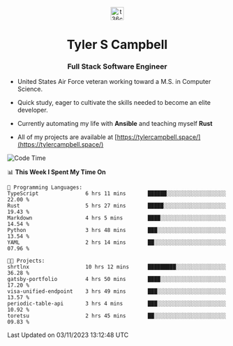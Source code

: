 <p align="center">
<a href="https://www.linkedin.com/in/t36campbell" target="blank"><img align="center" src="https://ik.imagekit.io/t36campbell/Portfolio/linkedin.png.original_m8bbGgPh6.png" alt="t36campbell" height="30" width="30" /></a>
</p>
<h1 align="center">Tyler S Campbell</h1>
<h3 align="center">Full Stack Software Engineer</h3>

* United States Air Force veteran working toward a M.S. in Computer Science.

* Quick study, eager to cultivate the skills needed to become an elite developer.

* Currently automating my life with **Ansible** and teaching myself **Rust**

* All of my projects are available at [https://tylercampbell.space/](https://tylercampbell.space/)

<!--START_SECTION:waka-->
![Code Time](http://img.shields.io/badge/Code%20Time-2%2C958%20hrs%2037%20mins-blue)

📊 **This Week I Spent My Time On** 

```text
💬 Programming Languages: 
TypeScript               6 hrs 11 mins       ██████░░░░░░░░░░░░░░░░░░░   22.00 % 
Rust                     5 hrs 27 mins       █████░░░░░░░░░░░░░░░░░░░░   19.43 % 
Markdown                 4 hrs 5 mins        ████░░░░░░░░░░░░░░░░░░░░░   14.54 % 
Python                   3 hrs 48 mins       ███░░░░░░░░░░░░░░░░░░░░░░   13.54 % 
YAML                     2 hrs 14 mins       ██░░░░░░░░░░░░░░░░░░░░░░░   07.96 % 

🐱‍💻 Projects: 
shrtlnx                  10 hrs 12 mins      █████████░░░░░░░░░░░░░░░░   36.28 % 
gatsby-portfolio         4 hrs 50 mins       ████░░░░░░░░░░░░░░░░░░░░░   17.20 % 
visa-unified-endpoint    3 hrs 49 mins       ███░░░░░░░░░░░░░░░░░░░░░░   13.57 % 
periodic-table-api       3 hrs 4 mins        ███░░░░░░░░░░░░░░░░░░░░░░   10.92 % 
toretsu                  2 hrs 45 mins       ██░░░░░░░░░░░░░░░░░░░░░░░   09.83 % 
```


 Last Updated on 03/11/2023 13:12:48 UTC
<!--END_SECTION:waka-->
